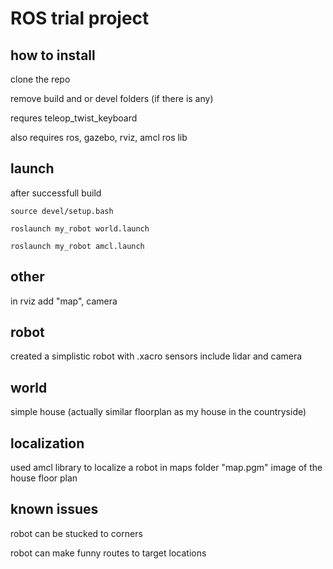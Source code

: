 # ROS trial project

## how to install

clone the repo

remove build and or devel folders (if there is any)

requres teleop_twist_keyboard

also requires ros, gazebo, rviz, amcl ros lib


## launch

after successfull build 

``` 
source devel/setup.bash

roslaunch my_robot world.launch

roslaunch my_robot amcl.launch
```

## other
in rviz add "map", camera


## robot
created a simplistic robot with .xacro
sensors include lidar and camera

## world
simple house (actually similar  floorplan as my house in the countryside)

## localization
used amcl library to localize a robot
in maps folder "map.pgm" image of the house floor plan

## known issues

robot can be stucked to corners

robot can make funny routes to target locations